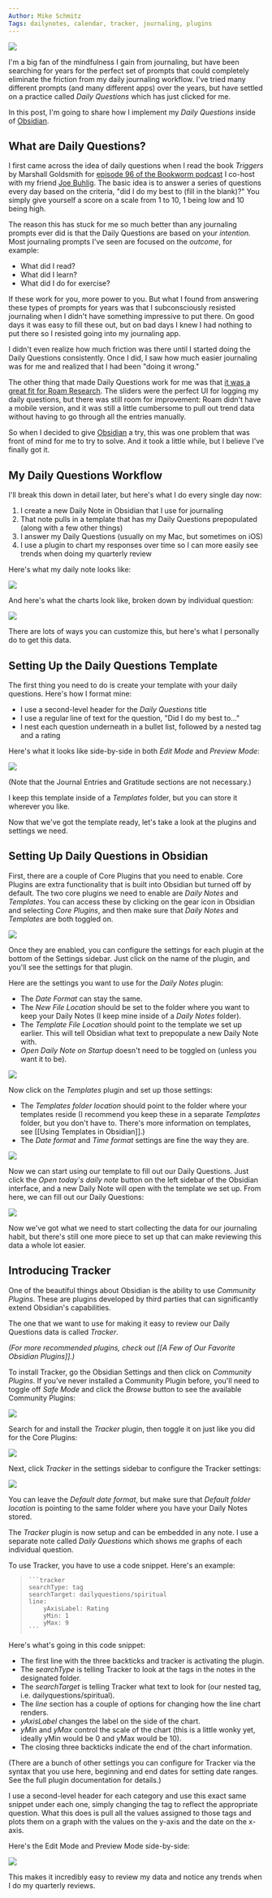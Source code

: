 ```yaml
---
Author: Mike Schmitz
Tags: dailynotes, calendar, tracker, journaling, plugins
---
```


![](https://thesweetsetup.com/wp-content/uploads/2021/04/dailyquestions.jpg)

I'm a big fan of the mindfulness I gain from journaling, but have been searching for years for the perfect set of prompts that could completely eliminate the friction from my daily journaling workflow. I've tried many different prompts (and many different apps) over the years, but have settled on a practice called _Daily Questions_ which has just clicked for me.

In this post, I'm going to share how I implement my _Daily Questions_ inside of [Obsidian](https://obsidian.md/).

## What are Daily Questions?

I first came across the idea of daily questions when I read the book _Triggers_ by Marshall Goldsmith for [episode 96 of the Bookworm podcast](https://bookworm.fm/96/) I co-host with my friend [Joe Buhlig](https://thesweetsetup.com/how-joe-buhligs-shabbat-helps-him-stay-intentional/). The basic idea is to answer a series of questions every day based on the criteria, "did I do my best to (fill in the blank)?" You simply give yourself a score on a scale from 1 to 10, 1 being low and 10 being high.

The reason this has stuck for me so much better than any journaling prompts ever did is that the Daily Questions are based on your _intention._ Most journaling prompts I've seen are focused on the _outcome_, for example:

- What did I read?
- What did I learn?
- What did I do for exercise?

If these work for you, more power to you. But what I found from answering these types of prompts for years was that I subconsciously resisted journaling when I didn't have something impressive to put there. On good days it was easy to fill these out, but on bad days I knew I had nothing to put there so I resisted going into my journaling app.

I didn't even realize how much friction was there until I started doing the Daily Questions consistently. Once I did, I saw how much easier journaling was for me and realized that I had been "doing it wrong."

The other thing that made Daily Questions work for me was that [it was a great fit for Roam Research](https://thesweetsetup.com/how-i-use-roam-research-for-journaling/). The sliders were the perfect UI for logging my daily questions, but there was still room for improvement: Roam didn't have a mobile version, and it was still a little cumbersome to pull out trend data without having to go through all the entries manually.

So when I decided to give [Obsidian](https://obsidian.md/) a try, this was one problem that was front of mind for me to try to solve. And it took a little while, but I believe I've finally got it.

## My Daily Questions Workflow

I'll break this down in detail later, but here's what I do every single day now:

1. I create a new Daily Note in Obsidian that I use for journaling
2. That note pulls in a template that has my Daily Questions prepopulated (along with a few other things)
3. I answer my Daily Questions (usually on my Mac, but sometimes on iOS)
4. I use a plugin to chart my responses over time so I can more easily see trends when doing my quarterly review

Here's what my daily note looks like:

![](https://thesweetsetup.com/wp-content/uploads/2021/04/dailyquestions1.jpg)

And here's what the charts look like, broken down by individual question:

![](https://thesweetsetup.com/wp-content/uploads/2021/04/dailyquestions2.jpg)

There are lots of ways you can customize this, but here's what I personally do to get this data.

## Setting Up the Daily Questions Template

The first thing you need to do is create your template with your daily questions. Here's how I format mine:

- I use a second-level header for the _Daily Questions_ title
- I use a regular line of text for the question, "Did I do my best to..."
- I nest each question underneath in a bullet list, followed by a nested tag and a rating

Here's what it looks like side-by-side in both _Edit Mode_ and _Preview Mode_:

![](https://thesweetsetup.com/wp-content/uploads/2021/04/dailyquestions3.jpg)

(Note that the Journal Entries and Gratitude sections are not necessary.)

I keep this template inside of a _Templates_ folder, but you can store it wherever you like.

Now that we've got the template ready, let's take a look at the plugins and settings we need.

## Setting Up Daily Questions in Obsidian

First, there are a couple of Core Plugins that you need to enable. Core Plugins are extra functionality that is built into Obsidian but turned off by default. The two core plugins we need to enable are _Daily Notes_ and _Templates_. You can access these by clicking on the gear icon in Obsidian and selecting _Core Plugins_, and then make sure that _Daily Notes_ and _Templates_ are both toggled on.

![](https://thesweetsetup.com/wp-content/uploads/2021/04/dailyquestions4.jpg)

Once they are enabled, you can configure the settings for each plugin at the bottom of the Settings sidebar. Just click on the name of the plugin, and you'll see the settings for that plugin.

Here are the settings you want to use for the _Daily Notes_ plugin:

- The _Date Format_ can stay the same.
- The _New File Location_ should be set to the folder where you want to keep your Daily Notes (I keep mine inside of a _Daily Notes_ folder).
- The _Template File Location_ should point to the template we set up earlier. This will tell Obsidian what text to prepopulate a new Daily Note with.
- _Open Daily Note on Startup_ doesn't need to be toggled on (unless you want it to be).

![](https://thesweetsetup.com/wp-content/uploads/2021/04/dailyquestions5.jpg)

Now click on the _Templates_ plugin and set up those settings:

- The _Templates folder location_ should point to the folder where your templates reside (I recommend you keep these in a separate _Templates_ folder, but you don't have to. There's more information on templates, see [[Using Templates in Obsidian]].)
- The _Date format_ and _Time format_ settings are fine the way they are.

![](https://thesweetsetup.com/wp-content/uploads/2021/04/dailyquestion6.jpg)

Now we can start using our template to fill out our Daily Questions. Just click the _Open today's daily note_ button on the left sidebar of the Obsidian interface, and a new Daily Note will open with the template we set up. From here, we can fill out our Daily Questions:

![](https://thesweetsetup.com/wp-content/uploads/2021/04/dailyquestions7.jpg)

Now we've got what we need to start collecting the data for our journaling habit, but there's still one more piece to set up that can make reviewing this data a whole lot easier.

## Introducing Tracker

One of the beautiful things about Obsidian is the ability to use _Community Plugins_. These are plugins developed by third parties that can significantly extend Obsidian's capabilities.

The one that we want to use for making it easy to review our Daily Questions data is called _Tracker_.

_(For more recommended plugins, check out [[A Few of Our Favorite Obsidian Plugins]].)_

To install Tracker, go the Obsidian Settings and then click on _Community Plugins_. If you've never installed a Community Plugin before, you'll need to toggle off _Safe Mode_ and click the _Browse_ button to see the available Community Plugins:

![](https://thesweetsetup.com/wp-content/uploads/2021/04/dailyquestions8.jpg)

Search for and install the _Tracker_ plugin, then toggle it on just like you did for the Core Plugins:

![](https://thesweetsetup.com/wp-content/uploads/2021/04/dailyquestions9.jpg)

Next, click _Tracker_ in the settings sidebar to configure the Tracker settings:

![](https://thesweetsetup.com/wp-content/uploads/2021/04/dailyquestions10.jpg)

You can leave the _Default date format_, but make sure that _Default folder location_ is pointing to the same folder where you have your Daily Notes stored.

The _Tracker_ plugin is now setup and can be embedded in any note. I use a separate note called _Daily Questions_ which shows me graphs of each individual question.

To use Tracker, you have to use a code snippet. Here's an example:

<blockquote><code>```tracker
searchType: tag
searchTarget: dailyquestions/spiritual
line:
	yAxisLabel: Rating
	yMin: 1
	yMax: 9
```</code></blockquote>

Here's what's going in this code snippet:

- The first line with the three backticks and tracker is activating the plugin.
- The _searchType_ is telling Tracker to look at the tags in the notes in the designated folder.
- The _searchTarget_ is telling Tracker what text to look for (our nested tag, i.e. dailyquestions/spiritual).
- The _line_ section has a couple of options for changing how the line chart renders.
- _yAxisLabel_ changes the label on the side of the chart.
- _yMin_ and _yMax_ control the scale of the chart (this is a little wonky yet, ideally yMin would be 0 and yMax would be 10).
- The closing three backticks indicate the end of the chart information.

(There are a bunch of other settings you can configure for Tracker via the syntax that you use here, beginning and end dates for setting date ranges. See the full plugin documentation for details.)

I use a second-level header for each category and use this exact same snippet under each one, simply changing the tag to reflect the appropriate question. What this does is pull all the values assigned to those tags and plots them on a graph with the values on the y-axis and the date on the x-axis.

Here's the Edit Mode and Preview Mode side-by-side:

![](https://thesweetsetup.com/wp-content/uploads/2021/04/dailyquestions11.jpg)

This makes it incredibly easy to review my data and notice any trends when I do my quarterly reviews.
